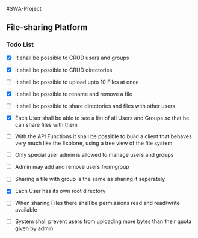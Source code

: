 #SWA-Project

## File-sharing Platform

### Todo List

- [x] It shall be possible to CRUD users and groups
- [x] It shall be possible to CRUD directories
- [ ] It shall be possible to upload upto 10 Files at once
- [x] It shall be possible to rename and remove a file
- [ ] It shall be possible to share directories and files with other users
- [x] Each User shall be able to see a list of all Users and Groups so that he can share files with them
- [ ] With the API Functions it shall be possible to build a client that behaves very much like the Explorer, using a
  tree view of the file system
- [ ] Only special user admin is allowed to manage users and groups
- [ ] Admin may add and remove users from group
- [ ] Sharing a file with group is the same as sharing it seperately
- [x] Each User has its own root directory 
- [ ] When sharing Files there shall be permissions read and read/write available
- [ ] System shall prevent users from uploading more bytes than their quota given by admin

